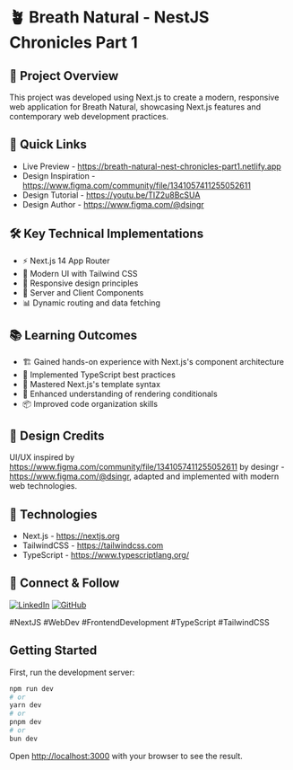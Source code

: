 # 🪴 Breath Natural - NestJS Chronicles Part 1

## 🎯 Project Overview
This project was developed using Next.js to create a modern, responsive web application for Breath Natural, showcasing Next.js features and contemporary web development practices.

## 🔗 Quick Links
- Live Preview - https://breath-natural-nest-chronicles-part1.netlify.app
- Design Inspiration - https://www.figma.com/community/file/1341057411255052611
- Design Tutorial - https://youtu.be/TIZ2u8BcSUA
- Design Author - https://www.figma.com/@dsingr

## 🛠️ Key Technical Implementations
- ⚡ Next.js 14 App Router
- 🎨 Modern UI with Tailwind CSS
- 📱 Responsive design principles
- 🎯 Server and Client Components
- 📊 Dynamic routing and data fetching

## 📚 Learning Outcomes
- 🏗️ Gained hands-on experience with Next.js's component architecture
- 📘 Implemented TypeScript best practices
- 🎨 Mastered Next.js's template syntax
- 🔄 Enhanced understanding of rendering conditionals
- 📦 Improved code organization skills

## 🎨 Design Credits
UI/UX inspired by https://www.figma.com/community/file/1341057411255052611 by desingr - https://www.figma.com/@dsingr, adapted and implemented with modern web technologies.

## 🚀 Technologies
- Next.js - https://nextjs.org
- TailwindCSS - https://tailwindcss.com
- TypeScript - https://www.typescriptlang.org/

## 🌟 Connect & Follow
[![LinkedIn](https://img.shields.io/badge/LinkedIn-0077B5?style=for-the-badge&logo=linkedin&logoColor=white)](https://www.linkedin.com/in/ricardo-camilo-web/)
[![GitHub](https://img.shields.io/badge/GitHub-100000?style=for-the-badge&logo=github&logoColor=white)](https://github.com/ricardo564)

#NextJS #WebDev #FrontendDevelopment #TypeScript #TailwindCSS

## Getting Started

First, run the development server:

```bash
npm run dev
# or
yarn dev
# or
pnpm dev
# or
bun dev
```

Open [http://localhost:3000](http://localhost:3000) with your browser to see the result.

